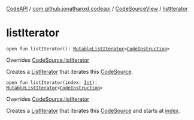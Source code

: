 [CodeAPI](../../index.md) / [com.github.jonathanxd.codeapi](../index.md) / [CodeSourceView](index.md) / [listIterator](.)

# listIterator

`open fun listIterator(): `[`MutableListIterator`](https://kotlinlang.org/api/latest/jvm/stdlib/kotlin.collections/-mutable-list-iterator/index.html)`<`[`CodeInstruction`](../-code-instruction.md)`>`

Overrides [CodeSource.listIterator](../-code-source/list-iterator.md)

Creates a [ListIterator](https://kotlinlang.org/api/latest/jvm/stdlib/kotlin.collections/-list-iterator/index.html) that iterates this [CodeSource](../-code-source/index.md).

`open fun listIterator(index: `[`Int`](https://kotlinlang.org/api/latest/jvm/stdlib/kotlin/-int/index.html)`): `[`MutableListIterator`](https://kotlinlang.org/api/latest/jvm/stdlib/kotlin.collections/-mutable-list-iterator/index.html)`<`[`CodeInstruction`](../-code-instruction.md)`>`

Overrides [CodeSource.listIterator](../-code-source/list-iterator.md)

Creates a [ListIterator](https://kotlinlang.org/api/latest/jvm/stdlib/kotlin.collections/-list-iterator/index.html) that iterates this [CodeSource](../-code-source/index.md) and starts at [index](list-iterator.md#com.github.jonathanxd.codeapi.CodeSourceView$listIterator(kotlin.Int)/index).

